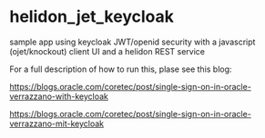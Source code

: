 # helidon_jet_keycloak
sample app using keycloak JWT/openid security with a javascript (ojet/knockout) client UI and a helidon REST service

For a full description of how to run this, plase see this blog:

https://blogs.oracle.com/coretec/post/single-sign-on-in-oracle-verrazzano-with-keycloak

https://blogs.oracle.com/coretec/post/single-sign-on-in-oracle-verrazzano-mit-keycloak
